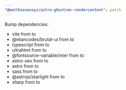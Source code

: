 ```yaml
---
"@matthiesenxyz/astro-ghostcms-rendercontent": patch
---
```


Bump dependencies:

- vite from to
- @eliancodes/brutal-ui from to
- typescript from to
- ultrahtml from to
- @fontsource-variable/inter from to
- astro-seo from to
- astro from to
- sass from to
- @astrojs/starlight from to
- sharp from to
